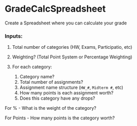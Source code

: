 # GradeCalcSpreadsheet
Create a Spreadsheet where you can calculate your grade

### Inputs:
  1. Total number of categories (HW, Exams, Participatio, etc)
  2. Weighting? (Total Point System or Percentage Weighting)
  
  3. For each category:
      1. Category name?
      2. Total number of assignments?
      3. Assignment name structure (`HW_#`, `Midterm #`, etc)
      4. How many points is each assignment worth?
      5. Does this category have any drops?
  
  For % - What is the weight of the category?
  
  For Points - How many points is the category worth?
